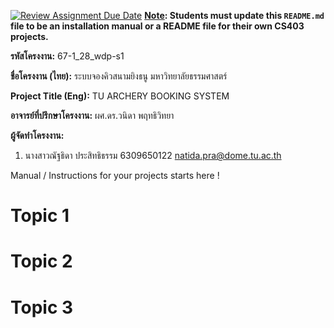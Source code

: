 [![Review Assignment Due Date](https://classroom.github.com/assets/deadline-readme-button-22041afd0340ce965d47ae6ef1cefeee28c7c493a6346c4f15d667ab976d596c.svg)](https://classroom.github.com/a/w8H8oomW)
**<ins>Note</ins>: Students must update this `README.md` file to be an installation manual or a README file for their own CS403 projects.**

**รหัสโครงงาน:** 67-1_28_wdp-s1

**ชื่อโครงงาน (ไทย):** ระบบจองคิวสนามยิงธนู มหาวิทยาลัยธรรมศาสตร์

**Project Title (Eng):** TU ARCHERY BOOKING SYSTEM

**อาจารย์ที่ปรึกษาโครงงาน:** ผศ.ดร.วนิดา พฤทธิวิทยา

**ผู้จัดทำโครงงาน:** 
1. นางสาวณัฐธิดา ประสิทธิธรรม 6309650122  natida.pra@dome.tu.ac.th

   
Manual / Instructions for your projects starts here !
# Topic 1
# Topic 2 
# Topic 3
